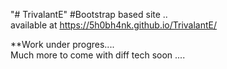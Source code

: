 "# TrivalantE" 
#Bootstrap based site ..<br>
available at https://5h0bh4nk.github.io/TrivalantE/<br>

**Work under progres....<br>
Much more to come with diff tech soon ....
